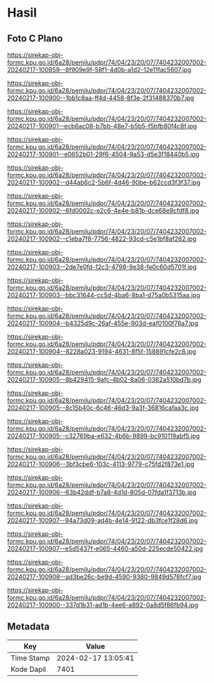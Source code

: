 # Hasil

## Foto C Plano

https://sirekap-obj-formc.kpu.go.id/6a28/pemilu/pdpr/74/04/23/20/07/7404232007002-20240217-100859--8f909e9f-58f1-4d0b-a1d2-12e11fac5607.jpg

https://sirekap-obj-formc.kpu.go.id/6a28/pemilu/pdpr/74/04/23/20/07/7404232007002-20240217-100900--1bb1c8aa-ff4d-4458-8f3e-2f31488370b7.jpg

https://sirekap-obj-formc.kpu.go.id/6a28/pemilu/pdpr/74/04/23/20/07/7404232007002-20240217-100901--ecb6ac08-b7bb-48e7-b5b5-f5bfb80f4c8f.jpg

https://sirekap-obj-formc.kpu.go.id/6a28/pemilu/pdpr/74/04/23/20/07/7404232007002-20240217-100901--e0652b01-29f6-4504-9a53-d5e3f18440b5.jpg

https://sirekap-obj-formc.kpu.go.id/6a28/pemilu/pdpr/74/04/23/20/07/7404232007002-20240217-100902--d44ab6c2-5b6f-4d46-90be-b62ccd3f3f37.jpg

https://sirekap-obj-formc.kpu.go.id/6a28/pemilu/pdpr/74/04/23/20/07/7404232007002-20240217-100902--6fd0002c-e2c6-4e4e-b81b-dce68e9cfdf8.jpg

https://sirekap-obj-formc.kpu.go.id/6a28/pemilu/pdpr/74/04/23/20/07/7404232007002-20240217-100902--c1eba7f8-7756-4822-93cd-c5e1bf8af262.jpg

https://sirekap-obj-formc.kpu.go.id/6a28/pemilu/pdpr/74/04/23/20/07/7404232007002-20240217-100903--2de7e0fd-12c3-4798-9e38-fe0c60d5701f.jpg

https://sirekap-obj-formc.kpu.go.id/6a28/pemilu/pdpr/74/04/23/20/07/7404232007002-20240217-100903--bbc31644-cc5d-4ba6-8ba1-d75a0b5315aa.jpg

https://sirekap-obj-formc.kpu.go.id/6a28/pemilu/pdpr/74/04/23/20/07/7404232007002-20240217-100904--b4325d9c-26af-455e-903d-eaf0100f76a7.jpg

https://sirekap-obj-formc.kpu.go.id/6a28/pemilu/pdpr/74/04/23/20/07/7404232007002-20240217-100904--8228a023-9194-4631-8f5f-158891cfe2c6.jpg

https://sirekap-obj-formc.kpu.go.id/6a28/pemilu/pdpr/74/04/23/20/07/7404232007002-20240217-100905--8b429415-9afc-4b02-8a06-0362a510bd7b.jpg

https://sirekap-obj-formc.kpu.go.id/6a28/pemilu/pdpr/74/04/23/20/07/7404232007002-20240217-100905--8c15b40c-6c46-46d3-9a3f-36816cafaa3c.jpg

https://sirekap-obj-formc.kpu.go.id/6a28/pemilu/pdpr/74/04/23/20/07/7404232007002-20240217-100905--c32769ba-e632-4b6b-9899-bc910119abf5.jpg

https://sirekap-obj-formc.kpu.go.id/6a28/pemilu/pdpr/74/04/23/20/07/7404232007002-20240217-100906--3bf3cbe6-103c-4113-9779-c75fd2f873e1.jpg

https://sirekap-obj-formc.kpu.go.id/6a28/pemilu/pdpr/74/04/23/20/07/7404232007002-20240217-100906--63b42ddf-b7a8-4d1d-805d-07fda1f3713b.jpg

https://sirekap-obj-formc.kpu.go.id/6a28/pemilu/pdpr/74/04/23/20/07/7404232007002-20240217-100907--94a73d09-ad4b-4e14-9122-db3fce1f28d6.jpg

https://sirekap-obj-formc.kpu.go.id/6a28/pemilu/pdpr/74/04/23/20/07/7404232007002-20240217-100907--e5d5437f-e065-4460-a50d-225ecde50422.jpg

https://sirekap-obj-formc.kpu.go.id/6a28/pemilu/pdpr/74/04/23/20/07/7404232007002-20240217-100908--ad3be26c-be9d-4590-9380-9849d576fcf7.jpg

https://sirekap-obj-formc.kpu.go.id/6a28/pemilu/pdpr/74/04/23/20/07/7404232007002-20240217-100900--337d1b31-ad1b-4ee6-a892-0a8d5f86fb94.jpg


## Metadata

| Key        | Value               |
| ---------- | ------------------- |
| Time Stamp | 2024-02-17 13:05:41 |
| Kode Dapil | 7401                |



